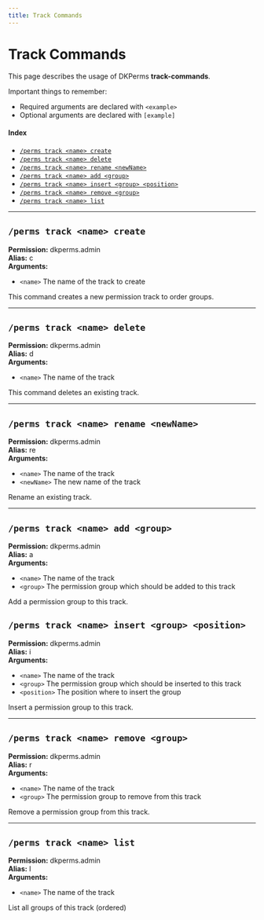 ```yaml
---
title: Track Commands
---
```


# Track Commands

This page describes the usage of DKPerms **track-commands**.

Important things to remember:

* Required arguments are declared with ```<example>```
* Optional arguments are declared with ```[example]```


#### Index

* [```/perms track <name> create```](#perms-track-name-create)
* [```/perms track <name> delete```](#perms-track-name-delete)
* [```/perms track <name> rename <newName>```](#perms-track-name-rename-newname)
* [```/perms track <name> add <group>```](#perms-track-name-add-group)
* [```/perms track <name> insert <group> <position>```](#perms-track-name-insert-group-position)
* [```/perms track <name> remove <group>```](#perms-track-name-remove-group)
* [```/perms track <name> list```](#perms-track-name-list)

***

## **```/perms track <name> create```**

**Permission:** dkperms.admin<br/>
**Alias:** c <br/>
**Arguments:**

* `<name>` The name of the track to create

This command creates a new permission track to order groups.

***

## **```/perms track <name> delete```**

**Permission:** dkperms.admin<br/>
**Alias:** d <br/>
**Arguments:**

* `<name>` The name of the track

This command deletes an existing track.

***

## **```/perms track <name> rename <newName>```**

**Permission:** dkperms.admin<br/>
**Alias:** re <br/>
**Arguments:**

* `<name>` The name of the track
* `<newName>` The new name of the track

Rename an existing track.

***

## **```/perms track <name> add <group>```**

**Permission:** dkperms.admin<br/>
**Alias:** a <br/>
**Arguments:**

* `<name>` The name of the track
* `<group>` The permission group which should be added to this track

Add a permission group to this track.

## **```/perms track <name> insert <group> <position>```**

**Permission:** dkperms.admin<br/>
**Alias:** i <br/>
**Arguments:**

* `<name>` The name of the track
* `<group>` The permission group which should be inserted to this track
* `<position>` The position where to insert the group

Insert a permission group to this track.

***

## **```/perms track <name> remove <group>```**

**Permission:** dkperms.admin<br/>
**Alias:** r <br/>
**Arguments:**

* `<name>` The name of the track
* `<group>` The permission group to remove from this track
  
Remove a permission group from this track.

***

## **```/perms track <name> list```**

**Permission:** dkperms.admin<br/>
**Alias:** l <br/>
**Arguments:**

* `<name>` The name of the track

List all groups of this track (ordered)
